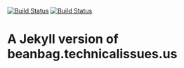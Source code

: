 [![Build Status](https://travis-ci.org/genebean/jekyll-beanbag.svg?branch=master)](https://travis-ci.org/genebean/jekyll-beanbag)
[![Build Status](https://dev.azure.com/genebean/beanbag/_apis/build/status/genebean.jekyll-beanbag?branchName=master)](https://dev.azure.com/genebean/beanbag/_build/latest?definitionId=1&branchName=master)

# A Jekyll version of beanbag.technicalissues.us
